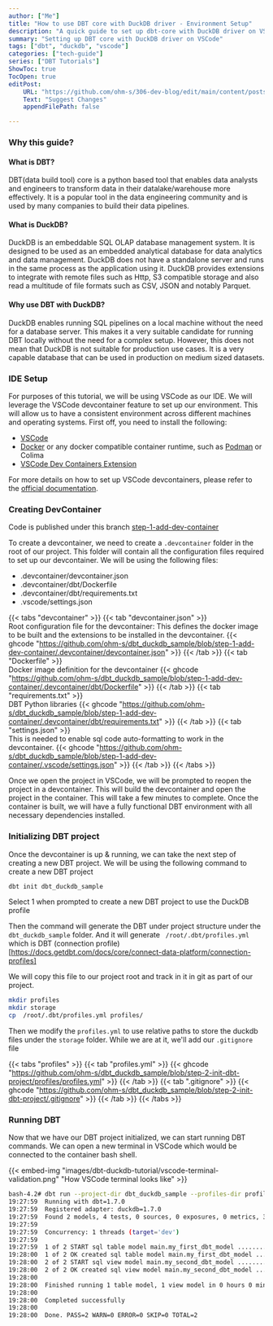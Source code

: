 ```yaml
---
author: ["Me"]
title: "How to use DBT core with DuckDB driver - Environment Setup"
description: "A quick guide to set up dbt-core with DuckDB driver on VSCode"
summary: "Setting up DBT core with DuckDB driver on VSCode"
tags: ["dbt", "duckdb", "vscode"]
categories: ["tech-guide"]
series: ["DBT Tutorials"]
ShowToc: true
TocOpen: true
editPost:
    URL: "https://github.com/ohm-s/306-dev-blog/edit/main/content/posts/dbt-duckdb-tutorial/intro.md"
    Text: "Suggest Changes" 
    appendFilePath: false

---
```


### Why this guide?

#### What is DBT?

DBT(data build tool) core is a python based tool that enables data analysts and engineers to transform data in their datalake/warehouse more effectively. It is a popular tool in the data engineering community and is used by many companies to build their data pipelines.

#### What is DuckDB?

DuckDB is an embeddable SQL OLAP database management system. It is designed to be used as an embedded analytical database for data analytics and data management. DuckDB does not have a standalone server and runs in the same process as the application using it. DuckDB provides extensions to integrate with remote files such as Http, S3 compatible storage and also read a multitude of file formats such as CSV, JSON and notably Parquet.


#### Why use DBT with DuckDB?

DuckDB enables running SQL pipelines on a local machine without the need for a database server. This makes it a very suitable candidate for running DBT locally without the need for a complex setup. However, this does not mean that DuckDB is not suitable for production use cases. It is a very capable database that can be used in production on medium sized datasets.

### IDE Setup

For purposes of this tutorial, we will be using VSCode as our IDE. We will leverage the VSCode devcontainer feature to set up our environment. This will allow us to have a consistent environment across different machines and operating systems.
First off, you need to install the following:
- [VSCode](https://code.visualstudio.com/download)
- [Docker](https://docs.docker.com/get-docker/)  or any docker compatible container runtime, such as [Podman](https://podman.io/getting-started/installation) or Colima
- [VSCode Dev Containers Extension](https://marketplace.visualstudio.com/items?itemName=ms-vscode-remote.remote-containers)

For more details on how to set up VSCode devcontainers, please refer to the [official documentation](https://code.visualstudio.com/docs/devcontainers/tutorial).

### Creating DevContainer

Code is published under this branch [step-1-add-dev-container](https://github.com/ohm-s/dbt_duckdb_sample/tree/step-1-add-dev-container)

To create a devcontainer, we need to create a `.devcontainer` folder in the root of our project. This folder will contain all the configuration files required to set up our devcontainer. We will be using the following files:
- .devcontainer/devcontainer.json
- .devcontainer/dbt/Dockerfile
- .devcontainer/dbt/requirements.txt
- .vscode/settings.json


{{< tabs "devcontainer" >}}
{{< tab "devcontainer.json" >}} 
<br />Root configuration file for the devcontainer: This defines the docker image to be built and the extensions to be installed in the devcontainer.
{{< ghcode "https://github.com/ohm-s/dbt_duckdb_sample/blob/step-1-add-dev-container/.devcontainer/devcontainer.json" >}} 
{{< /tab >}}
{{< tab "Dockerfile" >}} 
<br /> Docker image definition for the devcontainer
{{< ghcode "https://github.com/ohm-s/dbt_duckdb_sample/blob/step-1-add-dev-container/.devcontainer/dbt/Dockerfile" >}} 
{{< /tab >}}
{{< tab "requirements.txt" >}} 
<br /> DBT Python libraries 
{{< ghcode "https://github.com/ohm-s/dbt_duckdb_sample/blob/step-1-add-dev-container/.devcontainer/dbt/requirements.txt" >}} 
{{< /tab >}}
{{< tab "settings.json" >}} 
<br />This is needed to enable sql code auto-formatting to work in the devcontainer.
{{< ghcode "https://github.com/ohm-s/dbt_duckdb_sample/blob/step-1-add-dev-container/.vscode/settings.json" >}} 
{{< /tab >}}
{{< /tabs >}}  

Once we open the project in VSCode, we will be prompted to reopen the project in a devcontainer. This will build the devcontainer and open the project in the container. This will take a few minutes to complete. Once the container is built, we will have a fully functional DBT environment with all necessary dependencies installed.

### Initializing DBT project

Once the devcontainer is up & running, we can take the next step of creating a new DBT project. We will be using the following command to create a new DBT project

```bash
dbt init dbt_duckdb_sample
```

Select 1 when prompted to create a new DBT project to use the DuckDB profile

Then the command will generate the DBT under project structure under the `dbt_duckdb_sample` folder. And it will generate ` /root/.dbt/profiles.yml` which is DBT (connection profile)[https://docs.getdbt.com/docs/core/connect-data-platform/connection-profiles]

We will copy this file to our project root and track in it in git as part of our project. 

```bash
mkdir profiles
mkdir storage
cp  /root/.dbt/profiles.yml profiles/
```

Then we modify the `profiles.yml` to use relative paths to store the duckdb files under the `storage` folder. 
While we are at it, we'll add our `.gitignore` file 

{{< tabs "profiles" >}}
{{< tab "profiles.yml" >}}
{{< ghcode "https://github.com/ohm-s/dbt_duckdb_sample/blob/step-2-init-dbt-project/profiles/profiles.yml" >}} 
{{< /tab >}}
{{< tab ".gitignore" >}}
{{< ghcode "https://github.com/ohm-s/dbt_duckdb_sample/blob/step-2-init-dbt-project/.gitignore" >}} 
{{< /tab >}}
{{< /tabs >}}

### Running DBT

Now that we have our DBT project initialized, we can start running DBT commands. 
We can open a new terminal in VSCode which would be connected to the container bash shell.


{{< embed-img "images/dbt-duckdb-tutorial/vscode-terminal-validation.png" "How VSCode terminal looks like" >}}


```bash
bash-4.2# dbt run --project-dir dbt_duckdb_sample --profiles-dir profiles
19:27:59  Running with dbt=1.7.0
19:27:59  Registered adapter: duckdb=1.7.0
19:27:59  Found 2 models, 4 tests, 0 sources, 0 exposures, 0 metrics, 391 macros, 0 groups, 0 semantic models
19:27:59  
19:27:59  Concurrency: 1 threads (target='dev')
19:27:59  
19:27:59  1 of 2 START sql table model main.my_first_dbt_model ........................... [RUN]
19:28:00  1 of 2 OK created sql table model main.my_first_dbt_model ...................... [OK in 0.13s]
19:28:00  2 of 2 START sql view model main.my_second_dbt_model ........................... [RUN]
19:28:00  2 of 2 OK created sql view model main.my_second_dbt_model ...................... [OK in 0.08s]
19:28:00  
19:28:00  Finished running 1 table model, 1 view model in 0 hours 0 minutes and 0.40 seconds (0.40s).
19:28:00  
19:28:00  Completed successfully
19:28:00  
19:28:00  Done. PASS=2 WARN=0 ERROR=0 SKIP=0 TOTAL=2
```
